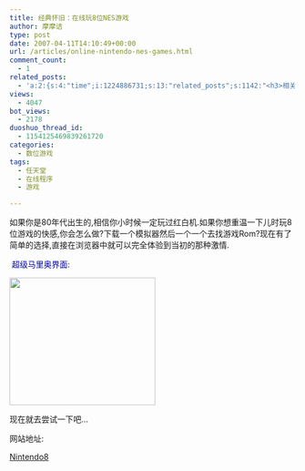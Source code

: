 ```yaml
---
title: 经典怀旧：在线玩8位NES游戏
author: 摩摩诘
type: post
date: 2007-04-11T14:10:49+00:00
url: /articles/online-nintendo-nes-games.html
comment_count:
  - 1
related_posts:
  - 'a:2:{s:4:"time";i:1224886731;s:13:"related_posts";s:1142:"<h3>相关日志</h3><ul class="related_post"><li><a href="http://www.digglife.cn/articles/waste-time-beffddlr.html" title="在线自作拼图游戏:befuddlr">在线自作拼图游戏:befuddlr</a></li><li><a href="http://www.digglife.cn/articles/famicom-soft-top-10.html" title="红白机纪念日:红白机游戏 TOP 10">红白机纪念日:红白机游戏 TOP 10</a></li><li><a href="http://www.digglife.cn/articles/enhance-mobile-phone-pics.html" title="如何提高手机照片的质量">如何提高手机照片的质量</a></li><li><a href="http://www.digglife.cn/articles/hardest-game.html" title="世界上最难的游戏">世界上最难的游戏</a></li><li><a href="http://www.digglife.cn/articles/improve-your-image-online.html" title="在线一键优化你的照片">在线一键优化你的照片</a></li><li><a href="http://www.digglife.cn/articles/prism-extension.html" title="Prism扩展:将Web应用桌面化">Prism扩展:将Web应用桌面化</a></li><li><a href="http://www.digglife.cn/articles/online-image-resizer-cropper.html" title="15个在线图片缩放剪切工具">15个在线图片缩放剪切工具</a></li></ul>";}'
views:
  - 4047
bot_views:
  - 2178
duoshuo_thread_id:
  - 1154125469839261720
categories:
  - 数位游戏
tags:
  - 任天堂
  - 在线程序
  - 游戏

---
```

如果你是80年代出生的,相信你小时候一定玩过红白机.如果你想重温一下儿时玩8位游戏的快感,你会怎么做?下载一个模拟器然后一个一个去找游戏Rom?现在有了简单的选择,直接在浏览器中就可以完全体验到当初的那种激情.

<font color="#0000a0">&nbsp;超级马里奥界面:</font>

<a href="http://javabeta.yo2.cn/wp-content/uploads/3/379/2007/04/WindowsLiveWriter/8NES_13572/mario%5B7%5D.gif" atomicselection="true"><img height="224" src="http://javabeta.yo2.cn/wp-content/uploads/3/379/2007/04/WindowsLiveWriter/8NES_13572/mario_thumb%5B5%5D.gif" width="256" /></a> 

现在就去尝试一下吧&#8230;

网站地址:

[Nintendo8][1]

 [1]: http://nintendo8.com/toplist/